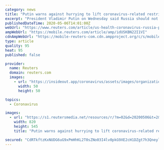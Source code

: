 ```yaml
---
category: news
title: "Putin warns against hurrying to lift coronavirus-related restrictions"
excerpt: "President Vladimir Putin on Wednesday said Russia should not rush to lift coronavirus-related restrictions, warning that any haste in removing preventative measures could undo their work so far."
publishedDateTime: 2020-05-06T14:01:00Z
webUrl: "https://www.reuters.com/article/us-health-coronavirus-russia-putin-idUSKBN22I1VI"
ampWebUrl: "https://mobile.reuters.com/article/amp/idUSKBN22I1VI"
cdnAmpWebUrl: "https://mobile-reuters-com.cdn.ampproject.org/c/s/mobile.reuters.com/article/amp/idUSKBN22I1VI"
type: article
quality: 95
heat: 95
published: false

provider:
  name: Reuters
  domain: reuters.com
  images:
    - url: "https://insideout.app/coronavirus/assets/images/organizations/reuters.com-50x50.jpg"
      width: 50
      height: 50

topics:
  - Coronavirus

images:
  - url: "https://s1.reutersmedia.net/resources/r/?m=02&d=20200506&t=2&i=1517663390&w=&fh=545px&fw=&ll=&pl=&sq=&r=LYNXMPEG451AA"
    width: 820
    height: 545
    title: "Putin warns against hurrying to lift coronavirus-related restrictions"

secured: "CdRTkftzKxNUDG6uG9xPmHhKL2T0sZNo03I4lv0pkG9XE2cH1DZgt7h3QneylVo7Dx5KCI0GPUZ0vo2y4BZVkEouoePOlFJpll8zkst1jUr/BD2iU3OT7f+ibbs3V5D9sLFj/1XuPoVEUPu8U6kcIMraNkS1Nr1D668B7H/IVfXjmxDOk+Y5XKB1azQQjKmjLyoKTEC1KGVPekM2yuJddDtr5pO5v37W4XhrNNS/e0xeaVkuUsfpSx3e1A53m93L7kCd9qhFZ7ggBhWL8o7KZTv62b6rE05D5cBImimHYy10CAtlo28Z1LjAkj85U2XTmuwNb5r1RhH37ecZxazmj7Mz7LP0hESnLNd53wBcy8N46MRlwL+Nt9WMSF/ze5xz5hxG6l33h479zSDni5VmfAf2lC/nj8r2eG7mwuOa3DQySPkp+E+vw1IpgFXAk2zW33lEKU+GYB0mLMN0/ofE9RHOx9Y1igiTzOivVzMtZFs=;6vFVqnPlpS+gopHpx+0/MA=="
---
```


